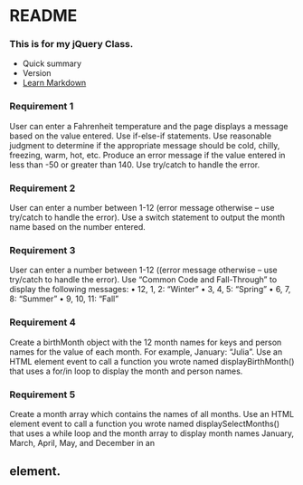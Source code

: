# README #



### This is for my jQuery Class. ###

* Quick summary
* Version
* [Learn Markdown](https://bitbucket.org/tutorials/markdowndemo)

### Requirement 1 ###

User can enter a Fahrenheit temperature and the page displays a message
based on the value entered. Use if-else-if statements. Use reasonable
judgment to determine if the appropriate message should be cold, chilly,
freezing, warm, hot, etc. Produce an error message if the value entered in
less than -50 or greater than 140. Use try/catch to handle the error.

### Requirement 2 ###

User can enter a number between 1-12 (error message otherwise – use
try/catch to handle the error). Use a switch statement to output the month
name based on the number entered.

### Requirement 3 ###

User can enter a number between 1-12 ((error message otherwise – use
try/catch to handle the error). Use “Common Code and Fall-Through” to
display the following messages:
• 12, 1, 2: “Winter”
• 3, 4, 5: “Spring”
• 6, 7, 8: “Summer”
• 9, 10, 11: “Fall”

### Requirement 4 ###

Create a birthMonth object with the 12 month names for keys and person
names for the value of each month. For example, January: “Julia”. Use an
HTML element event to call a function you wrote named
displayBirthMonth() that uses a for/in loop to display the month and
person names.

### Requirement 5 ###

Create a month array which contains the names of all months. Use an HTML
element event to call a function you wrote named displaySelectMonths()
that uses a while loop and the month array to display month names
January, March, April, May, and December in an <h2> element.